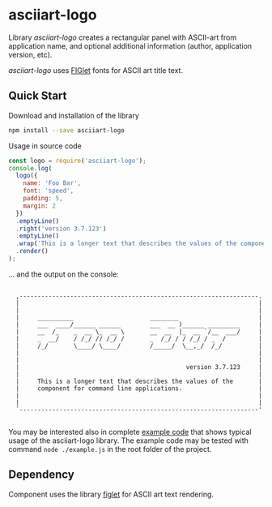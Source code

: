 # asciiart-logo

Library _asciiart-logo_ creates a rectangular panel with ASCII-art from application name, and optional additional information (author, application version, etc).

_asciiart-logo_ uses [FIGlet](http://www.figlet.org/examples.html) fonts for ASCII art title text.

## Quick Start

Download and installation of the library

``` Bash
npm install --save asciiart-logo
```

Usage in source code

``` JavaScript
const logo = require('asciiart-logo');
console.log(
  logo({
    name: 'Foo Bar',
    font: 'speed',
    padding: 5,
    margin: 2
  })
  .emptyLine()
  .right('version 3.7.123')
  .emptyLine()
  .wrap('This is a longer text that describes the values of the component for command line applications.')
  .render()
);
```

... and the output on the console:

``` console
                                                                        
  ,------------------------------------------------------------------.  
  |                                                                  |  
  |                                                                  |  
  |     __________                     ________                      |  
  |     ___  ____/______ ______        ___  __ )______ _________     |  
  |     __  /_    _  __ \_  __ \       __  __  |_  __ `/__  ___/     |  
  |     _  __/    / /_/ // /_/ /       _  /_/ / / /_/ / _  /         |  
  |     /_/       \____/ \____/        /_____/  \__,_/  /_/          |  
  |                                                                  |  
  |                                                                  |  
  |                                              version 3.7.123     |  
  |                                                                  |  
  |     This is a longer text that describes the values of the       |  
  |     component for command line applications.                     |  
  |                                                                  |  
  |                                                                  |  
  `------------------------------------------------------------------'  
                                                                        
```

You may be interested also in complete [example code](./example.js) that shows typical usage of the asciiart-logo library.
The example code may be tested with command `node ./example.js` in the root folder of the project.

## Dependency

Component uses the library [figlet](https://www.npmjs.com/package/figlet) for ASCII art text rendering.
